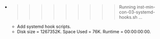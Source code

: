 * >>>>>>>>> Running inst-min-con-03-systemd-hooks.sh ...
  * Add systemd hook scripts.
  * Disk size = 1267352K. Space Used = 76K. Runtime = 00:00:00:00.
